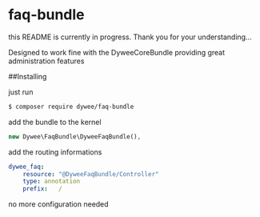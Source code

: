 # faq-bundle

this README is currently in progress. Thank you for your understanding...

Designed to work fine with the DyweeCoreBundle providing great administration features

##Installing

just run
```bash
$ composer require dywee/faq-bundle
```

add the bundle to the kernel
```php
new Dywee\FaqBundle\DyweeFaqBundle(),
```

add the routing informations
```yml
dywee_faq:
    resource: "@DyweeFaqBundle/Controller"
    type: annotation
    prefix:   /
```

no more configuration needed
